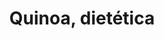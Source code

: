 ---
title: "Quinoa, dietética"
url: /san-carlos-de-bariloche/quinoa-dietetica/
shop: supermercado
---